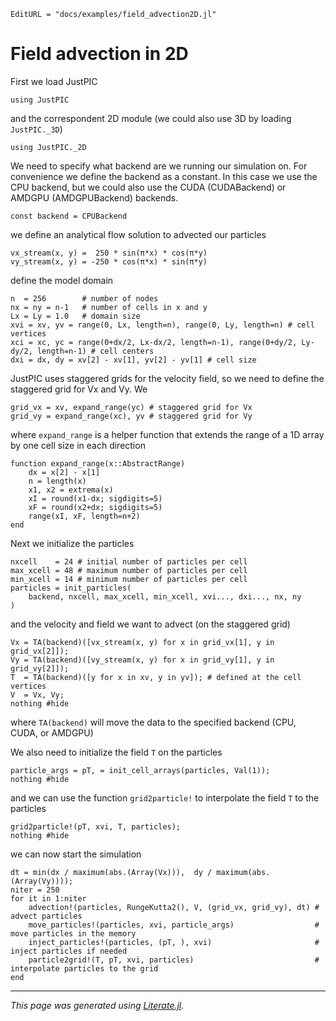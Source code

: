 ```@meta
EditURL = "docs/examples/field_advection2D.jl"
```

# Field advection in 2D

First we load JustPIC

````@example field_advection2D
using JustPIC
````

and the correspondent 2D module (we could also use 3D by loading `JustPIC._3D`)

````@example field_advection2D
using JustPIC._2D
````

We need to specify what backend are we running our simulation on. For convenience we define the backend as a constant. In this case we use the CPU backend, but we could also use the CUDA (CUDABackend) or AMDGPU (AMDGPUBackend) backends.

````@example field_advection2D
const backend = CPUBackend
````

we define an analytical flow solution to advected our particles

````@example field_advection2D
vx_stream(x, y) =  250 * sin(π*x) * cos(π*y)
vy_stream(x, y) = -250 * cos(π*x) * sin(π*y)
````

define the model domain

````@example field_advection2D
n  = 256        # number of nodes
nx = ny = n-1   # number of cells in x and y
Lx = Ly = 1.0   # domain size
xvi = xv, yv = range(0, Lx, length=n), range(0, Ly, length=n) # cell vertices
xci = xc, yc = range(0+dx/2, Lx-dx/2, length=n-1), range(0+dy/2, Ly-dy/2, length=n-1) # cell centers
dxi = dx, dy = xv[2] - xv[1], yv[2] - yv[1] # cell size
````

JustPIC uses staggered grids for the velocity field, so we need to define the staggered grid for Vx and Vy. We

````@example field_advection2D
grid_vx = xv, expand_range(yc) # staggered grid for Vx
grid_vy = expand_range(xc), yv # staggered grid for Vy
````

where `expand_range` is a helper function that extends the range of a 1D array by one cell size in each direction

````@example field_advection2D
function expand_range(x::AbstractRange)
    dx = x[2] - x[1]
    n = length(x)
    x1, x2 = extrema(x)
    xI = round(x1-dx; sigdigits=5)
    xF = round(x2+dx; sigdigits=5)
    range(xI, xF, length=n+2)
end
````

Next we initialize the particles

````@example field_advection2D
nxcell    = 24 # initial number of particles per cell
max_xcell = 48 # maximum number of particles per cell
min_xcell = 14 # minimum number of particles per cell
particles = init_particles(
    backend, nxcell, max_xcell, min_xcell, xvi..., dxi..., nx, ny
)
````

and the velocity and field we want to advect (on the staggered grid)

````@example field_advection2D
Vx = TA(backend)([vx_stream(x, y) for x in grid_vx[1], y in grid_vx[2]]);
Vy = TA(backend)([vy_stream(x, y) for x in grid_vy[1], y in grid_vy[2]]);
T  = TA(backend)([y for x in xv, y in yv]); # defined at the cell vertices
V  = Vx, Vy;
nothing #hide
````

where `TA(backend)` will move the data to the specified backend (CPU, CUDA, or AMDGPU)

We also need to initialize the field `T` on the particles

````@example field_advection2D
particle_args = pT, = init_cell_arrays(particles, Val(1));
nothing #hide
````

and we can use the function `grid2particle!` to interpolate the field `T` to the particles

````@example field_advection2D
grid2particle!(pT, xvi, T, particles);
nothing #hide
````

we can now start the simulation

````@example field_advection2D
dt = min(dx / maximum(abs.(Array(Vx))),  dy / maximum(abs.(Array(Vy))));
niter = 250
for it in 1:niter
    advection!(particles, RungeKutta2(), V, (grid_vx, grid_vy), dt) # advect particles
    move_particles!(particles, xvi, particle_args)                  # move particles in the memory
    inject_particles!(particles, (pT, ), xvi)                       # inject particles if needed
    particle2grid!(T, pT, xvi, particles)                           # interpolate particles to the grid
end
````

---

*This page was generated using [Literate.jl](https://github.com/fredrikekre/Literate.jl).*

